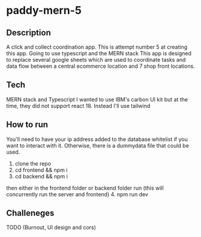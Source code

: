 # paddy-mern-5
## Description
A click and collect coordination app. 
This is attempt number 5 at creating this app. Going to use typescript and the MERN stack
This app is designed to replace several google sheets which are used to coordinate tasks and data flow between a central ecommerce location and 7 shop front locations.

## Tech
MERN stack and Typescript
I wanted to use IBM's carbon UI kit but at the time, they did not support react 18. Instead I'll use tailwind


## How to run
You'll need to have your ip address added to the database whitelist if you want to interact with it. Otherwise, there is a dummydata file that could be used.

1. clone the repo
2. cd frontend && npm i
3. cd backend && npm i

then either in the frontend folder or backend folder run (this will concurrently run the server and frontend)
4. npm run dev


## Challeneges 
TODO (Burnout, UI design and cors)
